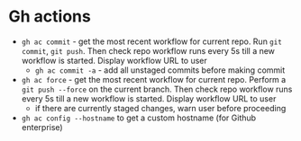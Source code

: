 # Gh actions

- `gh ac commit` - get the most recent workflow for current repo. Run `git commit`, `git push`. Then check repo workflow runs every 5s till a new workflow is started. Display workflow URL to user
  <!-- - `gh ac commit -m` (TODO) - pass the commit message with the command, by passing the need for `git commit` -->
  - `gh ac commit -a` - add all unstaged commits before making commit
- `gh ac force` - get the most recent workflow for current repo. Perform a `git push --force` on the current branch. Then check repo workflow runs every 5s till a new workflow is started. Display workflow URL to user
  - if there are currently staged changes, warn user before proceeding
- `gh ac config --hostname` to get a custom hostname (for Github enterprise)
